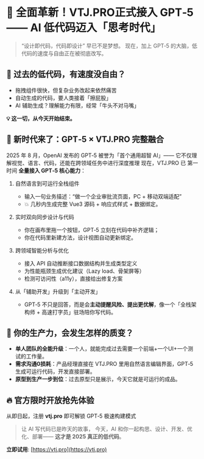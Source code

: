 # 🚀 全面革新！VTJ.PRO正式接入 GPT‑5 —— AI 低代码迈入「思考时代」

> “设计即代码，代码即设计” 早已不是梦想。
> 现在，加上 GPT‑5 的大脑，低代码的速度与自由正在被彻底改写。

## 🧨 过去的低代码，有速度没自由？

- 拖拽组件很快，但复杂业务改起来依然痛苦
- 自动生成的代码，要人类接着「擦屁股」
- AI 辅助生成？理解能力有限，经常「牛头不对马嘴」

**💡 这一切，从今天开始结束。**

## 🤖 新时代来了：GPT‑5 × VTJ.PRO 完整融合

2025 年 8 月，OpenAI 发布的 GPT‑5 被誉为「首个通用超智 AI」——
它不仅理解视觉、语言、代码，还能在跨领域任务中进行深度推理
现在，VTJ.PRO 已 第一时间 **全量接入 GPT‑5 核心能力**：

1. 自然语言到可运行全栈组件
   - 输入一句业务描述：“做一个企业审批流页面，PC + 移动双端适配”
   - 💥 几秒内生成完整 Vue3 源码 + 响应式样式 + 数据绑定。

2. 实时双向同步设计与代码
   - 你在画布里拖一个按钮，GPT‑5 立刻在代码中补齐逻辑；
   - 你在代码里新建方法，设计视图自动更新绑定。

3. 跨领域智能分析与优化
   - 接入 API 自动推断接口数据结构并生成类型定义
   - 为性能瓶颈生成优化建议（Lazy load、骨架屏等）
   - 检测可访问性（a11y），直接给出修复方案

4. 从「辅助开发」升级到「主动开发」
   - GPT‑5 不只是回答，而是会**主动提醒风险、提出更优解**，像一个「全栈架构师 + 高速打字员」驻场陪你写代码。

## 🎯 你的生产力，会发生怎样的质变？

- **单人团队的全能升级**：一个人，就能完成过去需要一个前端+一个UI+一个测试的工作量。
- **需求沟通0损耗**：产品经理直接在 VTJ.PRO 里用自然语言编辑界面，GPT‑5 生成可运行代码，开发直接部署。
- **原型到生产一步到位**：过去原型只是展示，今天它就是可运行的成品。

## 🔥 官方限时开放抢先体验

从即日起，注册 **vtj.pro** 即可解锁 GPT‑5 极速构建模式

> 让 AI 写代码已是昨天的故事，
> 今天，AI 和你一起构思、设计、开发、优化、部署——
> **这才是 2025 真正的低代码**。

**立即试用**: [https://vtj.pro](https://vtj.pro)
